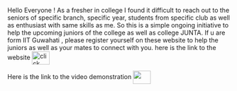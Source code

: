 Hello Everyone !
As a fresher in college I found it difficult to reach out to the seniors of specific branch, specific year, students from specific club as well as 
enthusiast with same skills as me.
So this is a simple ongoing initiative to help the upcoming juniors of the college as well as college JUNTA. 
If u are form IIT Guwahati , please register yourself on these website to help the juniors as well as your mates to connect with you.
here is the link to the website <a href="https://iitg-connect.herokuapp.com/" target="blank"><img align="center" src="https://www.bing.com/th?id=OIP.zsTrKewVx7N6A-XE0BoOkAHaHM&w=253&h=246&c=8&rs=1&qlt=90&o=6&dpr=1.25&pid=3.1&rm=2" alt="click here" height="30" width="40" /></a>

Here is the link to the video demonstration <a href="https://www.linkedin.com/posts/dhruvesh222_hello-iitg-connections-you-may-have-faced-activity-6887382175847714816-13jz?utm_source=linkedin_share&utm_medium=member_desktop_web" target="blank"><img align="center" src="https://katherinerosback.com/wp-content/uploads/video.png" height="30" width="40" /></a>

